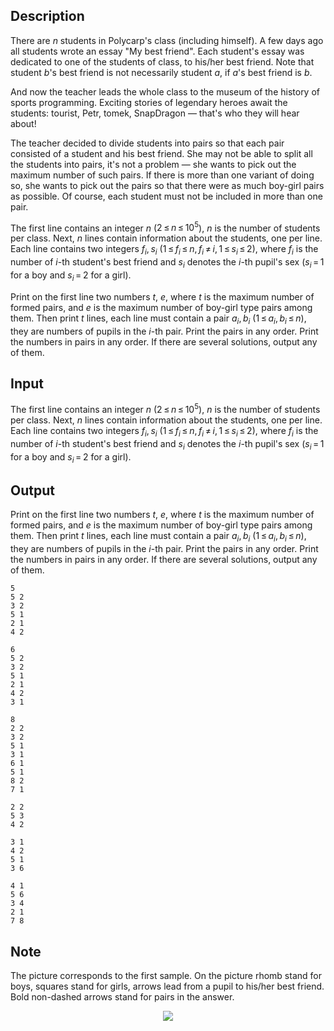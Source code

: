 ## Description

<div><p>There are <span class="tex-span"><i>n</i></span> students in Polycarp's class (including himself). A few days ago all students wrote an essay "My best friend". Each student's essay was dedicated to one of the students of class, to his/her best friend. Note that student <span class="tex-span"><i>b</i></span>'s best friend is not necessarily student <span class="tex-span"><i>a</i></span>, if <span class="tex-span"><i>a</i></span>'s best friend is <span class="tex-span"><i>b</i></span>.</p><p>And now the teacher leads the whole class to the museum of the history of sports programming. Exciting stories of legendary heroes await the students: tourist, Petr, tomek, SnapDragon — that's who they will hear about!</p><p>The teacher decided to divide students into pairs so that each pair consisted of a student and his best friend. She may not be able to split all the students into pairs, it's not a problem — she wants to pick out the maximum number of such pairs. If there is more than one variant of doing so, she wants to pick out the pairs so that there were as much boy-girl pairs as possible. Of course, each student must not be included in more than one pair.</p></div><div class="input-specification"><p>The first line contains an integer <span class="tex-span"><i>n</i></span> (<span class="tex-span">2 ≤ <i>n</i> ≤ 10<sup class="upper-index">5</sup></span>), <span class="tex-span"><i>n</i></span> is the number of students per class. Next, <span class="tex-span"><i>n</i></span> lines contain information about the students, one per line. Each line contains two integers <span class="tex-span"><i>f</i><sub class="lower-index"><i>i</i></sub>, <i>s</i><sub class="lower-index"><i>i</i></sub></span> (<span class="tex-span">1 ≤ <i>f</i><sub class="lower-index"><i>i</i></sub> ≤ <i>n</i>, <i>f</i><sub class="lower-index"><i>i</i></sub> ≠ <i>i</i>, 1 ≤ <i>s</i><sub class="lower-index"><i>i</i></sub> ≤ 2</span>), where <span class="tex-span"><i>f</i><sub class="lower-index"><i>i</i></sub></span> is the number of <span class="tex-span"><i>i</i></span>-th student's best friend and <span class="tex-span"><i>s</i><sub class="lower-index"><i>i</i></sub></span> denotes the <span class="tex-span"><i>i</i></span>-th pupil's sex (<span class="tex-span"><i>s</i><sub class="lower-index"><i>i</i></sub> = 1</span> for a boy and <span class="tex-span"><i>s</i><sub class="lower-index"><i>i</i></sub> = 2</span> for a girl).</p></div><div class="output-specification"><p>Print on the first line two numbers <span class="tex-span"><i>t</i></span>, <span class="tex-span"><i>e</i></span>, where <span class="tex-span"><i>t</i></span> is the maximum number of formed pairs, and <span class="tex-span"><i>e</i></span> is the maximum number of boy-girl type pairs among them. Then print <span class="tex-span"><i>t</i></span> lines, each line must contain a pair <span class="tex-span"><i>a</i><sub class="lower-index"><i>i</i></sub>, <i>b</i><sub class="lower-index"><i>i</i></sub></span> (<span class="tex-span">1 ≤ <i>a</i><sub class="lower-index"><i>i</i></sub>, <i>b</i><sub class="lower-index"><i>i</i></sub> ≤ <i>n</i></span>), they are numbers of pupils in the <span class="tex-span"><i>i</i></span>-th pair. Print the pairs in any order. Print the numbers in pairs in any order. If there are several solutions, output any of them.</p></div>

## Input

<p>The first line contains an integer <span class="tex-span"><i>n</i></span> (<span class="tex-span">2 ≤ <i>n</i> ≤ 10<sup class="upper-index">5</sup></span>), <span class="tex-span"><i>n</i></span> is the number of students per class. Next, <span class="tex-span"><i>n</i></span> lines contain information about the students, one per line. Each line contains two integers <span class="tex-span"><i>f</i><sub class="lower-index"><i>i</i></sub>, <i>s</i><sub class="lower-index"><i>i</i></sub></span> (<span class="tex-span">1 ≤ <i>f</i><sub class="lower-index"><i>i</i></sub> ≤ <i>n</i>, <i>f</i><sub class="lower-index"><i>i</i></sub> ≠ <i>i</i>, 1 ≤ <i>s</i><sub class="lower-index"><i>i</i></sub> ≤ 2</span>), where <span class="tex-span"><i>f</i><sub class="lower-index"><i>i</i></sub></span> is the number of <span class="tex-span"><i>i</i></span>-th student's best friend and <span class="tex-span"><i>s</i><sub class="lower-index"><i>i</i></sub></span> denotes the <span class="tex-span"><i>i</i></span>-th pupil's sex (<span class="tex-span"><i>s</i><sub class="lower-index"><i>i</i></sub> = 1</span> for a boy and <span class="tex-span"><i>s</i><sub class="lower-index"><i>i</i></sub> = 2</span> for a girl).</p>

## Output

<p>Print on the first line two numbers <span class="tex-span"><i>t</i></span>, <span class="tex-span"><i>e</i></span>, where <span class="tex-span"><i>t</i></span> is the maximum number of formed pairs, and <span class="tex-span"><i>e</i></span> is the maximum number of boy-girl type pairs among them. Then print <span class="tex-span"><i>t</i></span> lines, each line must contain a pair <span class="tex-span"><i>a</i><sub class="lower-index"><i>i</i></sub>, <i>b</i><sub class="lower-index"><i>i</i></sub></span> (<span class="tex-span">1 ≤ <i>a</i><sub class="lower-index"><i>i</i></sub>, <i>b</i><sub class="lower-index"><i>i</i></sub> ≤ <i>n</i></span>), they are numbers of pupils in the <span class="tex-span"><i>i</i></span>-th pair. Print the pairs in any order. Print the numbers in pairs in any order. If there are several solutions, output any of them.</p>





```input1
5
5 2
3 2
5 1
2 1
4 2

```




```input2
6
5 2
3 2
5 1
2 1
4 2
3 1

```




```input3
8
2 2
3 2
5 1
3 1
6 1
5 1
8 2
7 1

```




```output1
2 2
5 3
4 2

```




```output2
3 1
4 2
5 1
3 6

```




```output3
4 1
5 6
3 4
2 1
7 8

```



## Note

<p>The picture corresponds to the first sample. On the picture rhomb stand for boys, squares stand for girls, arrows lead from a pupil to his/her best friend. Bold non-dashed arrows stand for pairs in the answer. </p><center> <img class="tex-graphics" src="file://IJSOfhsE.png" style="max-width: 100.0%;max-height: 100.0%;"> </center>
